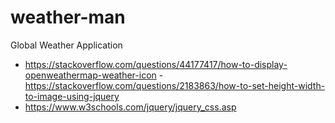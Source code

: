 # weather-man
Global Weather Application

- https://stackoverflow.com/questions/44177417/how-to-display-openweathermap-weather-icon
-https://stackoverflow.com/questions/2183863/how-to-set-height-width-to-image-using-jquery
- https://www.w3schools.com/jquery/jquery_css.asp

